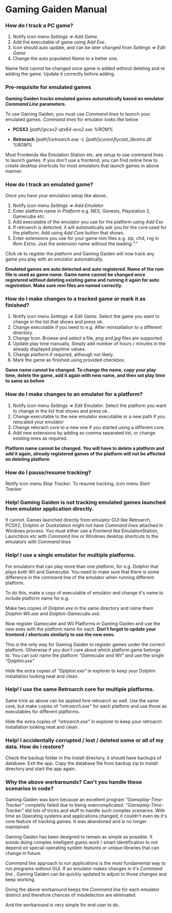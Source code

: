 # Gaming Gaiden Manual

### How do I track a PC game?
1. Notify icon menu *Settings => Add Game*. 
2. Add the executable of game using *Add Exe*.
3. Icon should auto update, and can be later changed from *Settings => Edit Game*
4. Change the auto populated *Name* to a better one.

Name field cannot be changed once game is added without deleting and re adding the game. Update it correctly before adding.

### Pre-requisite for emulated games

**Gaming Gaiden tracks emulated games automatically based on emulator *Command Line* parameters.**

To use Gaming Gaiden, you must use *Command lines* to launch your emulated games. *Command lines* for emulator looks like below

- **PCSX2** *[path]\\pcsx2-qtx64-avx2.exe %ROM%*

- **Retrorach** *[path]\\retroarch.exe -L [path]\\cores\\flycast_libretro.dll %ROM%*

Most Frontends like Emulation Station etc. are setup to use command lines to launch games. If you don't use a frontend, you can find online how to create desktop shortcuts for most emulators that launch games in above manner.

### How do I track an emulated game?
Once you have your emulation setup like above..

1. Notify icon menu *Settings => Add Emulator*
2. Enter platform name in *Platform* e.g. NES, Genesis, Playstation 2, Gamecube etc.
3. Add executable of the emulator you use for the platform using *Add Exe*
4. If retroarch is detected, it will automatically ask you for the core used for the platform. Add using *Add Core* button that shows.
5. Enter extensions you use for your game rom files e.g. zip, chd, rvg in *Rom Extns*. Just the extension name without the leading *"."*

Click ok to register the platform and Gaming Gaiden will now track any game you play with an emulator automatically.

**Emulated games are auto detected and auto registered. Name of the rom file is used as game name. Game name cannot be changed once registered without deleting existing game and running it again for auto registration. Make sure rom files are named correctly.**

### How do I make changes to a tracked game or mark it as finished?

1. Notify icon menu *Settings => Edit Game*. Select the game you want to change in the list that shows and press ok.
2. Change executable if you need to e.g. After reinstallation to a different directory.
3. Change Icon. Browse and select a file, *png* and *jpg* files are supported.
4. Update play time manually, Simply add number of hours / minutes in the already displayed playtime values.
5. Change platform if required, although not likely.
6. Mark the game as finished using provided checkbox.

**Game name cannot be changed. To change the name, copy your play time, delete the game, add it again with new name, and then set play time to same as before**

### How do I make changes to an emulator for a platform?

1. Notify icon menu *Settings => Edit Emulator*. Select the platform you want to change in the list that shows and press ok.
2. Change executable to the new emulator executable or a new path if you relocated your emulator
3. Change retorach core to a new one if you started using a different core.
4. Add new extensions by adding as comma separated list, or change existing ones as required.

**Platform name cannot be changed. You will have to delete a platform and add it again, already registered games of the platform will not be affected on deleting platform**

### How do I pause/resume tracking?

Notify icon menu *Stop Tracker*. To resume tracking, icon menu *Start Tracker*

### Help! Gaming Gaiden is not tracking emulated games launched from emulator application directly.

It cannot. Games launched directly from emulator GUI like Retroarch, PCSX2, Dolphin or Duckstation might not have *Command lines* attached in Windows process. You must either use a Frontend like EmulationStation, Launchbox etc with *Command line* or Windows desktop shortcuts to the emulators with *Command lines*

### Help! I use a single emulator for multiple platforms.
For emulators that can play more than one platform, for e.g. Dolphin that plays both Wii and Gamecube. You need to make sure that there is some difference in the command line of the emulator when running different platform.

To do this, make a copy of executable of emulator and change it's name to include platform name for e.g.

Make two copies of *Dolphin.exe* in the same directory and name them *Dolphin-Wii.exe* and *Dolphin-Gamecube.exe*.

Now register Gamecube and Wii Platforms in Gaming Gaiden and use the new exes with the platform name for each. **Don't forget to update your frontend / shortcuts similarly to use the new exes.**

This is the only way for Gaming Gaiden to register games under the correct platform. Otherwise if you don't care about which platform game belongs to. You can just name the platform *"Gamecube and Wii"* and use the single *"Dolphin.exe"*

Hide the extra copies of *"Dplphin.exe"* in explorer to keep your Dolphin installation looking neat and clean.

### Help! I use the same Retroarch core for multiple platforms.

Same trick as above can be applied fore retroarch as well. Use the same core, but make copies of *"retroarch.exe"* for each platform and use those as executables for different platforms.

Hide the extra copies of *"retroarch.exe"* in explorer to keep your retroarch installation looking neat and clean.

### Help! I accidentally corrupted / lost / deleted some or all of my data. How do i restore?

Check the backup folder in the install directory, it should have backups of database. Exit the app. Copy the database file from backup zip to install directory and start the app again. 

### Why the above workarounds? Can't you handle these scenarios in code?

Gaming Gaiden was born because an excellent program *"Gameplay-Time-Tracker"* completly failed due to being overcomplicated. *"Gameplay-Time-Tracker"* did lots of tricks and stuff to handle such complex scenarios. With time as Operating systems and applications changed, it couldn't even do it's core feature of tracking games. It was abandoned and is no longer maintained.

Gaming Gaiden has been designed to remain as simple as possible. It avoids doing complex intelligent guess work / smart identification to not depend on special operating system features or unique libraries that can change in future.

*Command line* approach to run applications is the most fundamental way to run programs without GUI. If an emulator makes changes in it's *Command line* , Gaming Gaiden can be quickly updated to adjust to those changes and keep working.

Doing the above workaround keeps the *Command line* for each emulator distinct and therefore chances of misdetection are eliminated. 

And the workaround is very simple for end user to do.